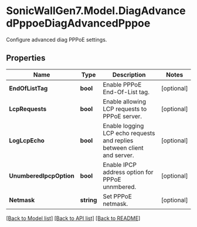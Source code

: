 # SonicWallGen7.Model.DiagAdvancedPppoeDiagAdvancedPppoe
Configure advanced diag PPPoE settings.

## Properties

Name | Type | Description | Notes
------------ | ------------- | ------------- | -------------
**EndOfListTag** | **bool** | Enable PPPoE End-Of-List tag. | [optional] 
**LcpRequests** | **bool** | Enable allowing LCP requests to PPPoE server. | [optional] 
**LogLcpEcho** | **bool** | Enable logging LCP echo requests and replies between client and server. | [optional] 
**UnumberedIpcpOption** | **bool** | Enable IPCP address option for PPPoE unnmbered. | [optional] 
**Netmask** | **string** | Set PPPoE netmask. | [optional] 

[[Back to Model list]](../README.md#documentation-for-models) [[Back to API list]](../README.md#documentation-for-api-endpoints) [[Back to README]](../README.md)


